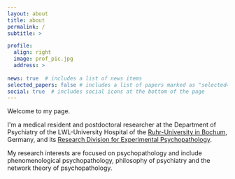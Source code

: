 ```yaml
---
layout: about
title: about
permalink: /
subtitle: >

profile:
  align: right
  image: prof_pic.jpg
  address: >
    
news: true  # includes a list of news items
selected_papers: false # includes a list of papers marked as "selected={true}"
social: true  # includes social icons at the bottom of the page
---
```


<p>Welcome to my page.</p> <p>I'm a medical resident and postdoctoral researcher at the 
Department of Psychiatry of the LWL-University Hospital of the <a href="https://www.ruhr-uni-bochum.de/en">Ruhr-University in Bochum</a>, Germany, and 
its <a href="https://psychiatrie.lwl-uk-bochum.de/forschung-und-lehre/forschung/forschungsbereiche/Experimentelle_Psychopathologie">Research Division for Experimental Psychopathology</a>.</p>
<p>My research interests are focused on psychopathology and include phenomenological psychopathology, philosophy of psychiatry and the network theory of psychopathology.</p>